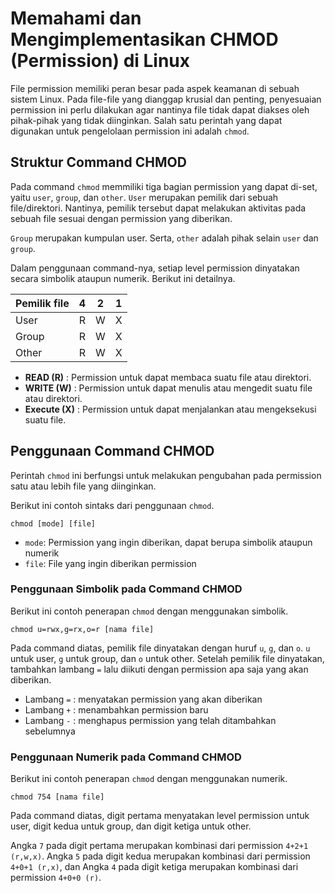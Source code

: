 # Memahami dan Mengimplementasikan CHMOD (Permission) di Linux

File permission memiliki peran besar pada aspek keamanan di sebuah sistem Linux. Pada file-file yang dianggap krusial dan penting, penyesuaian permission ini perlu dilakukan agar nantinya file tidak dapat diakses oleh pihak-pihak yang tidak diinginkan. Salah satu perintah yang dapat digunakan untuk pengelolaan permission ini adalah `chmod`. 

## Struktur Command CHMOD

Pada command `chmod` memmiliki tiga bagian permission yang dapat di-set, yaitu `user`, `group`, dan `other`. `User` merupakan pemilik dari sebuah file/direktori. Nantinya, pemilik tersebut dapat melakukan aktivitas pada sebuah file sesuai dengan permission yang diberikan.

`Group` merupakan kumpulan user. Serta, `other` adalah pihak selain `user` dan `group`.

Dalam penggunaan command-nya, setiap level permission dinyatakan secara simbolik ataupun numerik. Berikut ini detailnya.

| Pemilik file |    4    |    2    |    1    |
| ------------ | ------- | ------- | ------- |    
| User         |    R    |    W    |    X    |
| Group        |    R    |    W    |    X    |
| Other        |    R    |    W    |    X    |

- **READ (R)**  : Permission untuk dapat membaca suatu file atau direktori.
- **WRITE (W)** : Permission untuk dapat menulis atau mengedit suatu file atau direktori.
- **Execute (X)** : Permission untuk dapat menjalankan atau mengeksekusi suatu file.

## Penggunaan Command CHMOD

Perintah `chmod` ini berfungsi untuk melakukan pengubahan pada permission satu atau lebih file yang diinginkan. 

Berikut ini contoh sintaks dari penggunaan `chmod`.
```
chmod [mode] [file]
```
- `mode`: Permission yang ingin diberikan, dapat berupa simbolik ataupun numerik
- `file`: File yang ingin diberikan permission 

### Penggunaan Simbolik pada Command CHMOD
Berikut ini contoh penerapan `chmod` dengan menggunakan simbolik.
```
chmod u=rwx,g=rx,o=r [nama file]
```
Pada command diatas, pemilik file dinyatakan dengan huruf `u`, `g`, dan `o`. `u` untuk user, `g` untuk group, dan `o` untuk other. Setelah pemilik file dinyatakan, tambahkan lambang `=` lalu diikuti dengan permission apa saja yang akan diberikan.
 - Lambang `=` : menyatakan permission yang akan diberikan
 - Lambang `+` : menambahkan permission baru 
 - Lambang `-` : menghapus permission yang telah ditambahkan sebelumnya

### Penggunaan Numerik pada Command CHMOD
Berikut ini contoh penerapan `chmod` dengan menggunakan numerik.
```
chmod 754 [nama file]
```
Pada command diatas, digit pertama menyatakan level permission untuk user, digit kedua untuk group, dan digit ketiga untuk other. 

Angka `7` pada digit pertama merupakan kombinasi dari permission `4+2+1 (r,w,x)`. Angka `5` pada digit kedua merupakan kombinasi dari permission `4+0+1 (r,x)`, dan Angka `4` pada digit ketiga merupakan kombinasi dari permission `4+0+0 (r)`.
